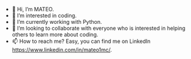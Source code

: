 - 👋 Hi, I’m MATEO.
- 👀 I’m interested in coding.
- 🌱 I’m currently working with Python.
- 💞️ I’m looking to collaborate with everyone who is interested in helping others to learn more about coding.
- 📫 How to reach me? Easy, you can find me on LinkedIn https://www.linkedin.com/in/mateo1mc/.

<!---
mateo1mc/mateo1mc is a ✨ special ✨ repository because its `README.md` (this file) appears on your GitHub profile.
You can click the Preview link to take a look at your changes.
--->
